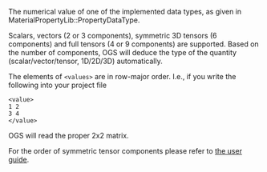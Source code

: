 The numerical value of one of the implemented data types, as given in MaterialPropertyLib::PropertyDataType.

Scalars, vectors (2 or 3 components), symmetric 3D tensors (6 components) and
full tensors (4 or 9 components) are supported. Based on the number of
components, OGS will deduce the type of the quantity (scalar/vector/tensor,
1D/2D/3D) automatically.

The elements of `<values>` are in row-major order. I.e., if you write the
following into your project file
```
<value>
1 2
3 4
</value>
```
OGS will read the proper 2x2 matrix.

For the order of symmetric tensor components please refer to [the user guide](https://www.opengeosys.org/docs/userguide/basics/conventions/#symmetric-tensors).
